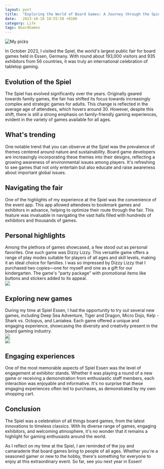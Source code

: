```yaml
---
layout: post
title:  "Exploring the World of Board Games: A Journey through the Spiel in 2023"
date:   2023-10-10 18:55:50 +0100
category: Life
tags: BoardGames
---
```

![My picks](/images/spiel-2023/all-games-crop.jpg)

In October 2023, I visited the Spiel, the world's largest public fair for board games held in Essen, Germany. With round about 193,000 visitors and 935 exhibitors from 56 countries, it was truly an international celebration of tabletop gaming.  
<!--more-->
  
## Evolution of the Spiel  
The Spiel has evolved significantly over the years. Originally geared towards family games, the fair has shifted its focus towards increasingly complex and strategic games for adults. This change is reflected in the average age of attendees, which hovers around 30. However, despite this shift, there is still a strong emphasis on family-friendly gaming experiences, evident in the variety of games available for all ages.

## What's trending  
One notable trend that you can observe at the Spiel was the prevalence of themes centered around nature and sustainability. Board game developers are increasingly incorporating these themes into their designs, reflecting a growing awareness of environmental issues among players. It's refreshing to see games that not only entertain but also educate and raise awareness about important global issues.  

## Navigating the fair
One of the highlights of my experience at the Spiel was the convenience of the event app. This app allowed attendees to bookmark games and exhibitors in advance, helping to optimize their route through the fair. This feature was invaluable in navigating the vast halls filled with hundreds of exhibitors and thousands of games.

## Personal highlights
Among the plethora of games showcased, a few stood out as personal favorites. One such game was Dizzy Lizzy. This versatile game offers a range of play modes suitable for players of all ages and skill levels, making it an ideal choice for families. I was so impressed by Dizzy Lizzy that I purchased two copies—one for myself and one as a gift for our kindergarten. The game's "party package" with promotional items like buttons and stickers added to its appeal.  
![](/images/spiel-2023/dizzy-lizzy-crop.jpg)

## Exploring new games
During my time at Spiel Essen, I had the opportunity to try out several new games, including Deep Sea Adventure, Tiger and Dragon, Micro Dojo, Kelp - Shark vs. Octopus, and Laniakea. Each game offered a unique and engaging experience, showcasing the diversity and creativity present in the board gaming industry.  
![](/images/spiel-2023/deep-sea-crop.jpg)  
![](/images/spiel-2023/micro-dojo-crop.jpg)

## Engaging experiences
One of the most memorable aspects of Spiel Essen was the level of engagement at exhibitor stands. Whether it was playing a round of a new game or receiving a demonstration from enthusiastic staff members, each interaction was enjoyable and informative. It's no surprise that these engaging experiences often led to purchases, as demonstrated by my own shopping cart.

## Conclusion
The Spiel was a celebration of all things board games, from the latest innovations to timeless classics. With its diverse range of games, engaging exhibitors, and welcoming atmosphere, it's no wonder that it remains a highlight for gaming enthusiasts around the world.
  
As I reflect on my time at the Spiel, I am reminded of the joy and camaraderie that board games bring to people of all ages. Whether you're a seasoned gamer or new to the hobby, there's something for everyone to enjoy at this extraordinary event. So far, see you next year in Essen!
  